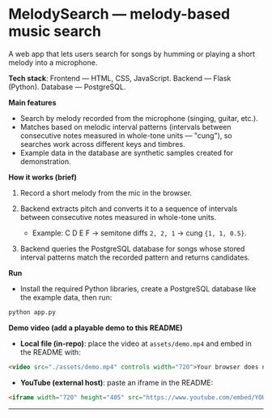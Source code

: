 # MelodySearch — melody-based music search

A web app that lets users search for songs by humming or playing a short melody into a microphone.

**Tech stack**: Frontend — HTML, CSS, JavaScript. Backend — Flask (Python). Database — PostgreSQL.

**Main features**

* Search by melody recorded from the microphone (singing, guitar, etc.).
* Matches based on melodic interval patterns (intervals between consecutive notes measured in whole-tone units — "cung"), so searches work across different keys and timbres.
* Example data in the database are synthetic samples created for demonstration.

**How it works (brief)**

1. Record a short melody from the mic in the browser.
2. Backend extracts pitch and converts it to a sequence of intervals between consecutive notes measured in whole-tone units.

   * Example: C D E F → semitone diffs `2, 2, 1` → cung `{1, 1, 0.5}`.
3. Backend queries the PostgreSQL database for songs whose stored interval patterns match the recorded pattern and returns candidates.

**Run**

* Install the required Python libraries, create a PostgreSQL database like the example data, then run:

```bash
python app.py
```

**Demo video (add a playable demo to this README)**

* **Local file (in-repo)**: place the video at `assets/demo.mp4` and embed in the README with:

```html
<video src="./assets/demo.mp4" controls width="720">Your browser does not support the video element.</video>
```

* **YouTube (external host)**: paste an iframe in the README:

```html
<iframe width="720" height="405" src="https://www.youtube.com/embed/YOUR_VIDEO_ID" frameborder="0" allowfullscreen></iframe>
```

---

